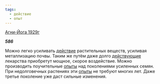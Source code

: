 ```yaml
---
tags:
  - действие
  - опыт
---
```

[Агни-Йога 1929г](https://127.0.0.1:4002/agni/1929)

___586___

Можно легко усиливать [действие](../../../tags/#действие) растительных веществ, усиливая металлизацию почвы. Таким же путём даже долго [действующие](../../../tags/#действие) лекарства приобретут мощное, скорое воздействие. Можно производить поучительные [опыты](../../../tags/#опыт) над поколениями усиленных семян. При недолговечных растениях эти [опыты](../../../tags/#опыт) не требуют многих лет. Даже третье поколение уже даст сильные изменения.
